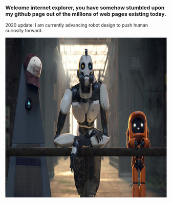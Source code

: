 ### Welcome internet explorer, you have somehow stumbled upon my github page out of the millions of web pages existing today.

2020 update: I am currently advancing robot design to push human curiosity forward.

<p align='center'>
<a href="https://gustavojcorrea.com"><img height="500" src="https://github.com/gustavojcorrea/gustavojcorrea/blob/master/love_death_robots.jpg"></a>
</p>

<!--
**gustavojcorrea/gustavojcorrea** is a ✨ _special_ ✨ repository because its `README.md` (this file) appears on your GitHub profile.

Here are some ideas to get you started:

- 🔭 I’m currently working on ...
- 🌱 I’m currently learning ...
- 👯 I’m looking to collaborate on ...
- 🤔 I’m looking for help with ...
- 💬 Ask me about ...
- 📫 How to reach me: ...
- 😄 Pronouns: ...
- ⚡ Fun fact: ...
-->
